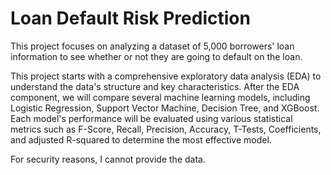 # Loan Default Risk Prediction

This project focuses on analyzing a dataset of 5,000 borrowers' loan information to see whether or not they are going to default on the loan.

This project starts with a comprehensive exploratory data analysis (EDA) to understand the data's structure and key characteristics. After the EDA component, we will compare several machine learning models, including Logistic Regression, Support Vector Machine, Decision Tree, and XGBoost. Each model's performance will be evaluated using various statistical metrics such as F-Score, Recall, Precision, Accuracy, T-Tests, Coefficients, and adjusted R-squared to determine the most effective model. 

For security reasons, I cannot provide the data.
